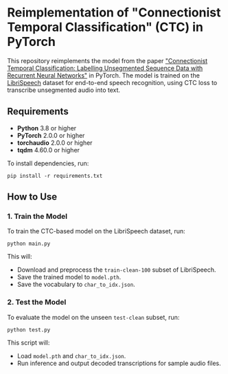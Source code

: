 # Reimplementation of "Connectionist Temporal Classification" (CTC) in PyTorch

This repository reimplements the model from the paper ["Connectionist Temporal Classification: Labelling Unsegmented Sequence Data with Recurrent Neural Networks"](https://dl.acm.org/doi/abs/10.1145/1143844.1143891) in PyTorch. The model is trained on the [LibriSpeech](http://www.openslr.org/12/) dataset for end-to-end speech recognition, using CTC loss to transcribe unsegmented audio into text.

## Requirements

- **Python** 3.8 or higher
- **PyTorch** 2.0.0 or higher
- **torchaudio** 2.0.0 or higher
- **tqdm** 4.60.0 or higher

To install dependencies, run:
```
pip install -r requirements.txt
```

## How to Use

### 1. Train the Model

To train the CTC-based model on the LibriSpeech dataset, run:

```
python main.py
```

This will:
- Download and preprocess the `train-clean-100` subset of LibriSpeech.
- Save the trained model to `model.pth`.
- Save the vocabulary to `char_to_idx.json`.

### 2. Test the Model

To evaluate the model on the unseen `test-clean` subset, run:

```
python test.py
```

This script will:
- Load `model.pth` and `char_to_idx.json`.
- Run inference and output decoded transcriptions for sample audio files.
